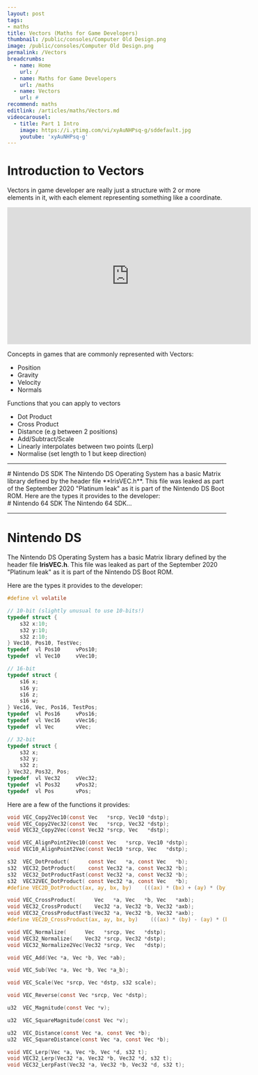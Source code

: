 ```yaml
---
layout: post
tags: 
- maths
title: Vectors (Maths for Game Developers)
thumbnail: /public/consoles/Computer Old Design.png
image: /public/consoles/Computer Old Design.png
permalink: /Vectors
breadcrumbs:
  - name: Home
    url: /
  - name: Maths for Game Developers
    url: /maths
  - name: Vectors
    url: #
recommend: maths
editlink: /articles/maths/Vectors.md
videocarousel:
  - title: Part 1 Intro
    image: https://i.ytimg.com/vi/xyAuNHPsq-g/sddefault.jpg
    youtube: 'xyAuNHPsq-g'
---
```


# Introduction to Vectors
Vectors in game developer are really just a structure with 2 or more elements in it, with each element representing something like a coordinate.

<iframe width="560" height="315" src="https://www.youtube.com/embed/ZoMmiQes_lE" frameborder="0" allow="accelerometer; autoplay; clipboard-write; encrypted-media; gyroscope; picture-in-picture" allowfullscreen></iframe>

Concepts in games that are commonly represented with Vectors:
* Position
* Gravity
* Velocity
* Normals

Functions that you can apply to vectors
* Dot Product
* Cross Product
* Distance (e.g between 2 positions)
* Add/Subtract/Scale
* Linearly interpolates between two points (Lerp)
* Normalise (set length to 1 but keep direction)

---
<div class="rr-tabs" title="group1">
  <div class="rr-tab" title="Nintendo DS" default>
    # Nintendo DS SDK
    The Nintendo DS Operating System has a basic Matrix library defined by the header file **IrisVEC.h**. This file was leaked as part of the September 2020 "Platinum leak" as it is part of the Nintendo DS Boot ROM.
  Here are the types it provides to the developer:
  </div>
  <div class="rr-tab"  title="Nintendo64">
    <div markdown="1">
    # Nintendo 64 SDK
   The Nintendo 64 SDK...
    </div>
  </div>
</div>



---
# Nintendo DS
The Nintendo DS Operating System has a basic Matrix library defined by the header file **IrisVEC.h**. This file was leaked as part of the September 2020 "Platinum leak" as it is part of the Nintendo DS Boot ROM.

Here are the types it provides to the developer:
```c
#define vl volatile

// 10-bit (slightly unusual to use 10-bits!)
typedef struct {
    s32 x:10;
    s32 y:10;
    s32 z:10;
} Vec10, Pos10, TestVec;
typedef  vl Pos10     vPos10;
typedef  vl Vec10     vVec10;

// 16-bit 
typedef struct {
    s16 x;
    s16 y;
    s16 z;
    s16 w;   
} Vec16, Vec, Pos16, TestPos;
typedef  vl Pos16     vPos16;
typedef  vl Vec16     vVec16;
typedef  vl Vec       vVec;

// 32-bit
typedef struct {
    s32 x;
    s32 y;
    s32 z;
} Vec32, Pos32, Pos;
typedef  vl Vec32     vVec32;
typedef  vl Pos32     vPos32;
typedef  vl Pos       vPos;
```

Here are a few of the functions it provides:
```c
void VEC_Copy2Vec10(const Vec   *srcp, Vec10 *dstp);
void VEC_Copy2Vec32(const Vec   *srcp, Vec32 *dstp);
void VEC32_Copy2Vec(const Vec32 *srcp, Vec   *dstp);

void VEC_AlignPoint2Vec10(const Vec   *srcp, Vec10 *dstp);
void VEC10_AlignPoint2Vec(const Vec10 *srcp, Vec   *dstp);

s32  VEC_DotProduct(      const Vec   *a, const Vec   *b);
s32  VEC32_DotProduct(    const Vec32 *a, const Vec32 *b);
s32  VEC32_DotProductFast(const Vec32 *a, const Vec32 *b);
s32  VEC32VEC_DotProduct( const Vec32 *a, const Vec   *b);
#define VEC2D_DotProduct(ax, ay, bx, by)    (((ax) * (bx) + (ay) * (by)) >>V_SFT)

void VEC_CrossProduct(      Vec   *a, Vec   *b, Vec   *axb);
void VEC32_CrossProduct(    Vec32 *a, Vec32 *b, Vec32 *axb);
void VEC32_CrossProductFast(Vec32 *a, Vec32 *b, Vec32 *axb);
#define VEC2D_CrossProduct(ax, ay, bx, by)    (((ax) * (by) - (ay) * (bx)) >>V_SFT)

void VEC_Normalize(      Vec   *srcp, Vec   *dstp);
void VEC32_Normalize(    Vec32 *srcp, Vec32 *dstp);
void VEC32_Normalize2Vec(Vec32 *srcp, Vec   *dstp);

void VEC_Add(Vec *a, Vec *b, Vec *ab);

void VEC_Sub(Vec *a, Vec *b, Vec *a_b);

void VEC_Scale(Vec *srcp, Vec *dstp, s32 scale);

void VEC_Reverse(const Vec *srcp, Vec *dstp);

u32  VEC_Magnitude(const Vec *v);

u32  VEC_SquareMagnitude(const Vec *v);

u32  VEC_Distance(const Vec *a, const Vec *b);
u32  VEC_SquareDistance(const Vec *a, const Vec *b);

void VEC_Lerp(Vec *a, Vec *b, Vec *d, s32 t);
void VEC32_Lerp(Vec32 *a, Vec32 *b, Vec32 *d, s32 t);
void VEC32_LerpFast(Vec32 *a, Vec32 *b, Vec32 *d, s32 t);
```
